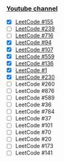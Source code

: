 ### [Youtube channel](https://www.youtube.com/channel/UCW4ixpFivk6eJl8b5bFOLkg/videos)

- [x] [LeetCode #155](https://leetcode.com/problems/min-stack/description/#_=_)
- [ ] [LeetCode #239](https://leetcode.com/problems/sliding-window-maximum/description/)
- [ ] [LeetCode #716](https://leetcode.com/articles/max-stack/)
- [x] [LeetCode #94](https://leetcode.com/problems/binary-tree-inorder-traversal/description/) 
- [x] [LeetCode #107](https://leetcode.com/problems/binary-tree-level-order-traversal-ii/description/) 
- [x] [LeetCode #559](https://leetcode.com/problems/maximum-depth-of-n-ary-tree/description/)
- [x] [LeetCode #136](https://leetcode.com/problems/single-number/)
- [x] [LeetCode #1](https://leetcode.com/problems/two-sum/)
- [x] [LeetCode #230](https://leetcode.com/problems/kth-smallest-element-in-a-bst/)
- [ ] LeetCode #260
- [ ] LeetCode #876
- [ ] LeetCode #589
- [ ] LeetCode #36 
- [ ] LeetCode #784
- [ ] LeetCode #37
- [ ] LeetCode #101
- [ ] LeetCode #70
- [ ] LeetCode #20
- [ ] LeetCode #173
- [ ] LeetCode #141

